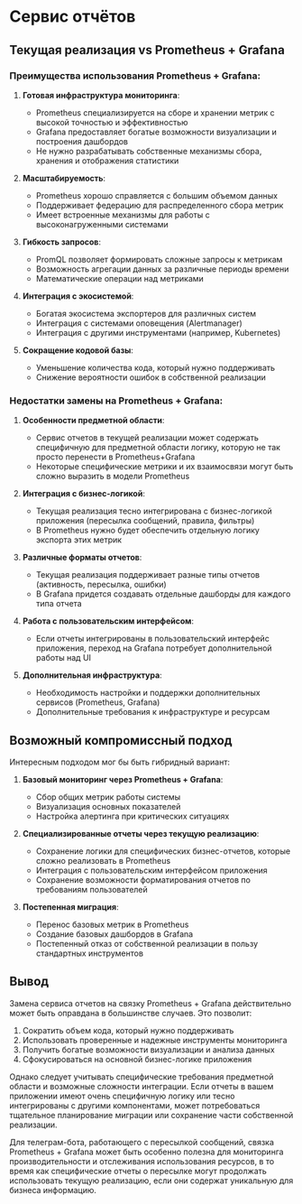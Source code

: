 # Сервис отчётов

## Текущая реализация vs Prometheus + Grafana

### Преимущества использования Prometheus + Grafana:

1. **Готовая инфраструктура мониторинга**:
   - Prometheus специализируется на сборе и хранении метрик с высокой точностью и эффективностью
   - Grafana предоставляет богатые возможности визуализации и построения дашбордов
   - Не нужно разрабатывать собственные механизмы сбора, хранения и отображения статистики

2. **Масштабируемость**:
   - Prometheus хорошо справляется с большим объемом данных
   - Поддерживает федерацию для распределенного сбора метрик
   - Имеет встроенные механизмы для работы с высоконагруженными системами

3. **Гибкость запросов**:
   - PromQL позволяет формировать сложные запросы к метрикам
   - Возможность агрегации данных за различные периоды времени
   - Математические операции над метриками

4. **Интеграция с экосистемой**:
   - Богатая экосистема экспортеров для различных систем
   - Интеграция с системами оповещения (Alertmanager)
   - Интеграция с другими инструментами (например, Kubernetes)

5. **Сокращение кодовой базы**:
   - Уменьшение количества кода, который нужно поддерживать
   - Снижение вероятности ошибок в собственной реализации

### Недостатки замены на Prometheus + Grafana:

1. **Особенности предметной области**:
   - Сервис отчетов в текущей реализации может содержать специфичную для предметной области логику, которую не так просто перенести в Prometheus+Grafana
   - Некоторые специфические метрики и их взаимосвязи могут быть сложно выразить в модели Prometheus

2. **Интеграция с бизнес-логикой**:
   - Текущая реализация тесно интегрирована с бизнес-логикой приложения (пересылка сообщений, правила, фильтры)
   - В Prometheus нужно будет обеспечить отдельную логику экспорта этих метрик

3. **Различные форматы отчетов**:
   - Текущая реализация поддерживает разные типы отчетов (активность, пересылка, ошибки)
   - В Grafana придется создавать отдельные дашборды для каждого типа отчета

4. **Работа с пользовательским интерфейсом**:
   - Если отчеты интегрированы в пользовательский интерфейс приложения, переход на Grafana потребует дополнительной работы над UI

5. **Дополнительная инфраструктура**:
   - Необходимость настройки и поддержки дополнительных сервисов (Prometheus, Grafana)
   - Дополнительные требования к инфраструктуре и ресурсам

## Возможный компромиссный подход

Интересным подходом мог бы быть гибридный вариант:

1. **Базовый мониторинг через Prometheus + Grafana**:
   - Сбор общих метрик работы системы
   - Визуализация основных показателей
   - Настройка алертинга при критических ситуациях

2. **Специализированные отчеты через текущую реализацию**:
   - Сохранение логики для специфических бизнес-отчетов, которые сложно реализовать в Prometheus
   - Интеграция с пользовательским интерфейсом приложения
   - Сохранение возможности форматирования отчетов по требованиям пользователей

3. **Постепенная миграция**:
   - Перенос базовых метрик в Prometheus
   - Создание базовых дашбордов в Grafana
   - Постепенный отказ от собственной реализации в пользу стандартных инструментов

## Вывод

Замена сервиса отчетов на связку Prometheus + Grafana действительно может быть оправдана в большинстве случаев. Это позволит:

1. Сократить объем кода, который нужно поддерживать
2. Использовать проверенные и надежные инструменты мониторинга
3. Получить богатые возможности визуализации и анализа данных
4. Сфокусироваться на основной бизнес-логике приложения

Однако следует учитывать специфические требования предметной области и возможные сложности интеграции. Если отчеты в вашем приложении имеют очень специфичную логику или тесно интегрированы с другими компонентами, может потребоваться тщательное планирование миграции или сохранение части собственной реализации.

Для телеграм-бота, работающего с пересылкой сообщений, связка Prometheus + Grafana может быть особенно полезна для мониторинга производительности и отслеживания использования ресурсов, в то время как специфические отчеты о пересылке могут продолжать использовать текущую реализацию, если они содержат уникальную для бизнеса информацию.
